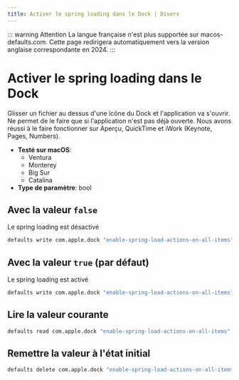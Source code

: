```yaml
---
title: Activer le spring loading dans le Dock | Divers
---
```


::: warning Attention
La langue française n'est plus supportée sur macos-defaults.com. Cette page redirigera automatiquement vers la version anglaise correspondante en 2024.
:::

# Activer le spring loading dans le Dock

Glisser un fichier au dessus d'une icône du Dock et l'application va s'ouvrir. Ne permet de le faire que si l'application n'est pas déjà ouverte. Nous avons réussi à le faire fonctionner sur Aperçu, QuickTime et iWork (Keynote, Pages, Numbers).

<!-- break lists -->

- **Testé sur macOS**:
  - Ventura
  - Monterey
  - Big Sur
  - Catalina
- **Type de paramètre**: bool

## Avec la valeur `false`

Le spring loading est désactivé

```bash
defaults write com.apple.dock "enable-spring-load-actions-on-all-items" -bool "false" && killall Dock
```

## Avec la valeur `true` (par défaut)

Le spring loading est activé

```bash
defaults write com.apple.dock "enable-spring-load-actions-on-all-items" -bool "true" && killall Dock
```

## Lire la valeur courante

```bash
defaults read com.apple.dock "enable-spring-load-actions-on-all-items"
```

## Remettre la valeur à l'état initial

```bash
defaults delete com.apple.dock "enable-spring-load-actions-on-all-items" && killall Dock
```
